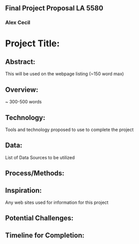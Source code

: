## Final Project Proposal LA 5580
### Alex Cecil

# Project Title:

## Abstract:
This will be used on the webpage listing (~150 word max)

## Overview:
~ 300-500 words

## Technology:
Tools and technology proposed to use to complete the project

## Data:
List of Data Sources to be utilized

## Process/Methods:


## Inspiration:
Any web sites used for information for this project

## Potential Challenges:


## Timeline for Completion: